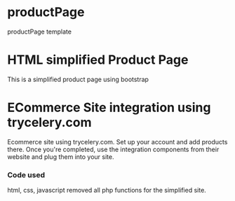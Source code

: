 # productPage
productPage template

# HTML simplified Product Page 
This is a simplified product page using bootstrap 

# ECommerce Site integration using trycelery.com
Ecommerce site using trycelery.com.  Set up your account and add products there.  Once you're completed, use the integration components from their website and plug them into your site.

### Code used
html, css, javascript
removed all php functions for the simplified site. 

